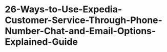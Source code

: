 # 26-Ways-to-Use-Expedia-Customer-Service-Through-Phone-Number-Chat-and-Email-Options-Explained-Guide